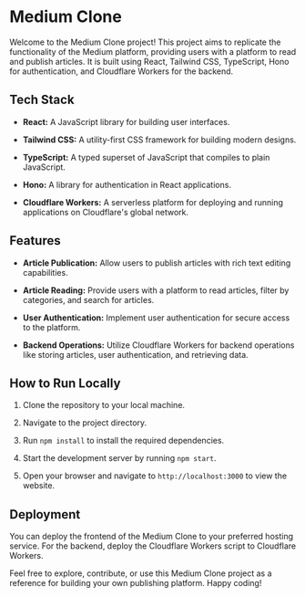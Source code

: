 # Medium Clone

Welcome to the Medium Clone project! This project aims to replicate the functionality of the Medium platform, providing users with a platform to read and publish articles. It is built using React, Tailwind CSS, TypeScript, Hono for authentication, and Cloudflare Workers for the backend.

## Tech Stack

- **React:** A JavaScript library for building user interfaces.
  
- **Tailwind CSS:** A utility-first CSS framework for building modern designs.
  
- **TypeScript:** A typed superset of JavaScript that compiles to plain JavaScript.
  
- **Hono:** A library for authentication in React applications.
  
- **Cloudflare Workers:** A serverless platform for deploying and running applications on Cloudflare's global network.

## Features

- **Article Publication:** Allow users to publish articles with rich text editing capabilities.
  
- **Article Reading:** Provide users with a platform to read articles, filter by categories, and search for articles.
  
- **User Authentication:** Implement user authentication for secure access to the platform.
  
- **Backend Operations:** Utilize Cloudflare Workers for backend operations like storing articles, user authentication, and retrieving data.

## How to Run Locally

1. Clone the repository to your local machine.

2. Navigate to the project directory.

3. Run `npm install` to install the required dependencies.

4. Start the development server by running `npm start`.

5. Open your browser and navigate to `http://localhost:3000` to view the website.

## Deployment

You can deploy the frontend of the Medium Clone to your preferred hosting service. For the backend, deploy the Cloudflare Workers script to Cloudflare Workers.

Feel free to explore, contribute, or use this Medium Clone project as a reference for building your own publishing platform. Happy coding!
